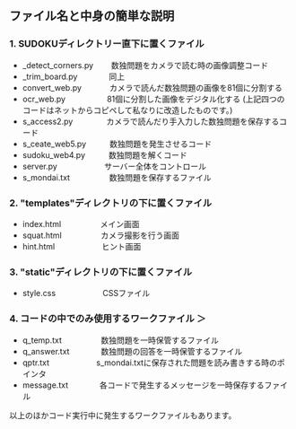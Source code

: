 ## ファイル名と中身の簡単な説明
### 1. SUDOKUディレクトリー直下に置くファイル
- _detect_corners.py 　　数独問題をカメラで読む時の画像調整コード
- _trim_board.py　　　　同上
- convert_web.py　　 　 カメラで読んだ数独問題の画像を81個に分割する
- ocr_web.py　　   　　　81個に分割した画像をデジタル化する
 (上記四つのコードはネットからコピペして私なりに改造したものです。)
- s_access2.py　　　　 カメラで読んだり手入力した数独問題を保存するコード
- s_ceate_web5.py　　　数独問題を発生させるコード
- sudoku_web4.py　　　数独問題を解くコード
- server.py　　　　　　サーバー全体をコントロール
- s_mondai.txt　　　　　数独問題を保存するファイル  
### 2. "templates"ディレクトリの下に置くファイル
- index.html　　　　　メイン画面
- squat.html　　　　　カメラ撮影を行う画面
- hint.html　　　　　　ヒント画面
### 3. "static"ディレクトリの下に置くファイル
- style.css　　　　　　CSSファイル
### 4. コードの中でのみ使用するワークファイル ＞
- q_temp.txt　　　　　数独問題を一時保管するファイル
- q_answer.txt　　　　数独問題の回答を一時保管するファイル
- qptr.txt　　　　　　s_mondai.txtに保存された問題を読み書きする時のポインタ
- message.txt　　　　各コードで発生するメッセージを一時保存するファイル  

以上のほかコード実行中に発生するワークファイルもあります。